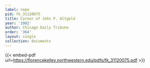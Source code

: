 ```yaml
---
label: nope
pid: fk_31120075
title: Career of John P. Altgeld
year: '1902'
author: Chicago Daily Tribune
order: '364'
layout: single
collection: documents
---
```



{{< embed-pdf url=https://florencekelley.northwestern.edu/pdfs/fk_31120075.pdf >}}
